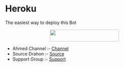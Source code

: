 # Heroku

The easiest way to deploy this Bot

<p align="center"><a href="https://heroku.com/deploy?template=https://github.com/QaAhmed/v1"> <img src="https://img.shields.io/badge/Deploy%20To%20Heroku-red?style=for-the-badge&logo=heroku" width="220" height="38.45"/></a></p>

- Ahmed Channel :- [Channel](http://t.me/YY8GG)
- Source Drahon :- [Source](https://t.me/yy8ggx)
- Support Group :- [Support](http://t.me/ALHAJJI_Support)
